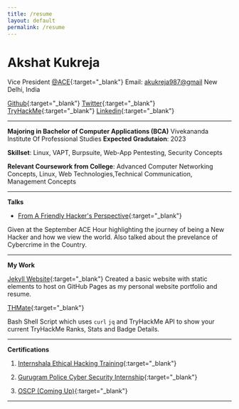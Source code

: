 ```yaml
---
title: /resume
layout: default
permalink: /resume
---
```


# Akshat Kukreja
Vice President [@ACE](https://vipsace.org/){:target="\_blank"}
Email: <akukreja987@gmail>
New Delhi, India


[Github](https://www.github.com/br0wnboi){:target="\_blank"} [Twitter](https://www.twitter.com/br0wnboi){:target="\_blank"} [TryHackMe](https://tryhackme.com/p/br0wnboi){:target="\_blank"} [Linkedin](https://www.linkedin.com/in/akshat987/){:target="\_blank"}


*****

**Majoring in Bachelor of Computer Applications (BCA)**
Vivekananda Institute Of Professional Studies
**Expected Gradutaion**: 2023

**Skillset**: Linux, VAPT, Burpsuite, Web-App Pentesting, Security Concepts

**Relevant Coursework from College**: Advanced Computer Networking Concepts, Linux, Web Technologies,Technical Communication, Management Concepts


******


**Talks**
- [From A Friendly Hacker's Perspective](){:target="\_blank"}

Given at the September ACE Hour highlighting the journey of being a New Hacker and how we view the world. Also talked about the prevelance of Cybercrime in the Country.


******

**My Work**

[Jekyll Website](https://github.com/br0wnboi/test-website){:target="\_blank"}
Created a basic website with static elements to host on GitHub Pages as my personal website portfolio and resume.

[THMate](https://github.com/br0wnboi/thmate){:target="\_blank"}

Bash Shell Script which uses ```curl```  ```jq``` and TryHackMe API to show your current TryHackMe Ranks, Stats and Badge Details.

*******

**Certifications**

1. [Internshala Ethical Hacking Training](https://trainings.internshala.com/s/v/210597/7866aeef){:target="\_blank"}

2. [Gurugram Police Cyber Security Internship](./img/GPCSSI-Akshat.jpg){:target="\_blank"}

3. [OSCP (Coming Up)](){:target="\_blank"}


*******